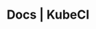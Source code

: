 ---
title: Docs | KubeCI
description: KubeCI Docs
menu:
  product_kubeci_0.1.0:
    identifier: welcome
    name: Welcome
    weight: 10
menu_name: product_kubeci_0.1.0
---